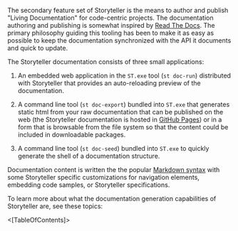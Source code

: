 <!--Title:Living Documentation Generation-->
<!--Url:docs-->

The secondary feature set of Storyteller is the means to author and publish "Living Documentation" for code-centric projects. The documentation authoring and publishing is somewhat inspired by [Read The Docs](http://readthedocs.org). The primary philosophy guiding this tooling has been to make it as easy as possible to keep the documentation synchronized with the API it documents and quick to update.


The Storyteller documentation consists of three small applications:

1. An embedded web application in the `ST.exe` tool (`st doc-run`) distributed with Storyteller that provides an auto-reloading preview of the documentation.

1. A command line tool (`st doc-export`) bundled into `ST.exe` that generates static html from your raw documentation that can be published on the web (the Storyteller documentation is hosted in [GitHub Pages](https://pages.github.com)) or in a form that is browsable from the file system so that the content could be included in downloadable packages.

1. A command line tool (`st doc-seed`) bundled into `ST.exe` to quickly generate the shell of a documentation structure.

Documentation content is written the the popular [Markdown syntax](http://daringfireball.net/projects/markdown/syntax) with some Storyteller specific customizations for navigation elements, embedding code samples, or Storyteller specifications. 

To learn more about what the documentation generation capabilities of Storyteller are, see these topics:

<[TableOfContents]>